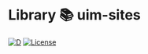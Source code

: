 # Library 📚 uim-sites

[![D](https://github.com/UIMSolutions/uim/actions/workflows/uim-sites.yml/badge.svg)](https://github.com/UIMSolutions/uim/actions/workflows/uim-sites.yml) [![License](https://img.shields.io/badge/License-Apache_2.0-blue.svg)](https://opensource.org/licenses/Apache-2.0)

